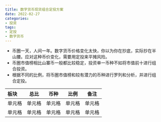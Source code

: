```yaml
---
title: 数字货币现货组合定投方案
date: 2022-02-27
categories: 
- 投资
tags: 
- 定投
- 数字货币
---
```




- 币圈一天，人间一年。数字货币价格变化太快，你以为你在抄底，实际抄在半山腰。应对这种币价变化，需要用定投来平摊风险。
- 币圈市值榜相比山寨币一般都比较稳定，投资单一币种不如将市值前十进行组合投资。
- 根据不同的比例，将币圈市值榜和较有潜力的币种进行罗列和分析，并进行组合定投。

<!-- more -->

| 板块   |  总比  |  币种  |  比例  |  备注  |
| :----- | :----: | :----: | :----: | :----: |
| 单元格 | 单元格 | 单元格 | 单元格 | 单元格 |
| 单元格 | 单元格 | 单元格 | 单元格 | 单元格 |
